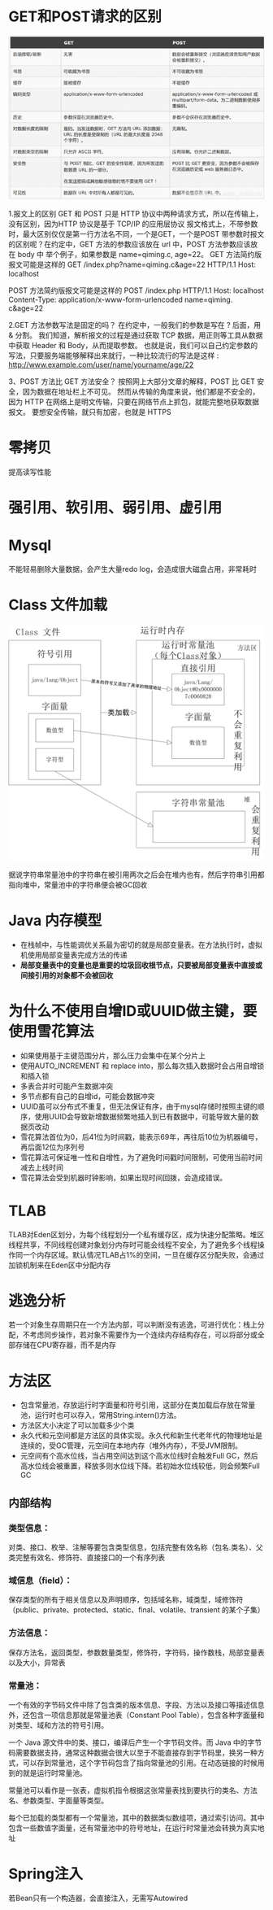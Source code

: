 # GET和POST请求的区别

![1680530637775](image/我还需要更多/1680530637775.png)

1.报文上的区别
GET 和 POST 只是 HTTP 协议中两种请求方式，所以在传输上，没有区别，因为HTTP 协议是基于 TCP/IP 的应用层协议
报文格式上，不带参数时，最大区别仅仅是第一行方法名不同，一个是GET，一个是POST
带参数时报文的区别呢？在约定中，GET 方法的参数应该放在 url 中，POST 方法参数应该放在 body 中
举个例子，如果参数是 name=qiming.c, age=22。
GET 方法简约版报文可能是这样的
GET /index.php?name=qiming.c&age=22 HTTP/1.1
Host: localhost

POST 方法简约版报文可能是这样的
POST /index.php HTTP/1.1
Host: localhost
Content-Type: application/x-www-form-urlencoded name=qiming. c&age=22

2.GET 方法参数写法是固定的吗？
在约定中，一般我们的参数是写在 ? 后面，用 & 分割。
我们知道，解析报文的过程是通过获取 TCP 数据，用正则等工具从数据中获取 Header 和 Body，从而提取参数。
也就是说，我们可以自己约定参数的写法，只要服务端能够解释出来就行，一种比较流行的写法是这样 :
http://www.example.com/user/name/yourname/age/22

3、POST 方法比 GET 方法安全？
按照网上大部分文章的解释，POST 比 GET 安全，因为数据在地址栏上不可见。
然而从传输的角度来说，他们都是不安全的，因为 HTTP 在网络上是明文传输，只要在网络节点上抓包，就能完整地获取数据报文。
要想安全传输，就只有加密，也就是 HTTPS

# 零拷贝

提高读写性能

# 强引用、软引用、弱引用、虚引用

# Mysql

不能轻易删除大量数据，会产生大量redo log，会造成很大磁盘占用，非常耗时

# Class 文件加载

![img](image\我还需要更多\1691659473566.png)

据说字符串常量池中的字符串在被引用两次之后会在堆内也有，然后字符串引用都指向堆中，常量池中的字符串便会被GC回收

# Java 内存模型

* 在栈帧中，与性能调优关系最为密切的就是局部变量表。在方法执行时，虚拟机使用局部变量表完成方法的传递
* **局部变量表中的变量也是重要的垃圾回收根节点，只要被局部变量表中直接或间接引用的对象都不会被回收**

# 为什么不使用自增ID或UUID做主键，要使用雪花算法

- 如果使用基于主键范围分片，那么压力会集中在某个分片上
- 使用AUTO_INCREMENT 和 replace into，那么每次插入数据时会占用自增锁和插入锁
- 多表合并时可能产生数据冲突
- 多节点都有自己的自增id，可能会数据冲突
- UUID虽可以分布式不重复，但无法保证有序，由于mysql存储时按照主键的顺序，使用UUID会导致新增数据频繁地插入到已有数据中，可能导致大量的数据页改动
- 雪花算法首位为0，后41位为时间戳，能表示69年，再往后10位为机器编号，再后面12位为序列号
- 雪花算法可保证唯一性和自增性，为了避免时间戳时间限制，可使用当前时间减去上线时间
- 雪花算法会受到机器时钟影响，如果出现时间回拨，会造成错误。

# TLAB

TLAB对Eden区划分，为每个线程划分一个私有缓存区，成为快速分配策略。堆区线程共享，不同线程创建对象划分内存时可能会线程不安全，为了避免多个线程操作同一个内存区域。默认情况TLAB占1%的空间，一旦在缓存区分配失败，会通过加锁机制来在Eden区中分配内存

# 逃逸分析

若一个对象生存周期只在一个方法内部，可以判断没有逃逸，可进行优化：栈上分配，不考虑同步操作，若对象不需要作为一个连续内存结构存在，可以将部分或全部存储在CPU寄存器，而不是内存

# 方法区

- 包含常量池，存放运行时字面量和符号引用，这部分在类加载后存放在常量池，运行时也可以存入，常用String.intern()方法。
- 方法区大小决定了可以加载多少个类
- 永久代和元空间都是方法区的具体实现。永久代和新生代老年代的物理地址是连续的，受GC管理，元空间在本地内存（堆外内存），不受JVM限制。
- 元空间有个高水位线，当占用空间达到这个高水位线时会触发Full GC，然后高水位线会被重置，释放多则水位线下降。若初始水位线较低，则会频繁Full GC

## 内部结构

### 类型信息：

对类、接口、枚举、注解等要包含类型信息，包括完整有效名称（包名.类名）、父类完整有效名、修饰符、直接接口的一个有序列表

### 域信息（field）：

保存类型的所有于相关信息以及声明顺序，包括域名称，域类型，域修饰符（public、private、protected、static、final、volatile、transient 的某个子集）

### 方法信息：

保存方法名，返回类型，参数数量类型，修饰符，字符码，操作数栈，局部变量表以及大小，异常表

### 常量池：

一个有效的字节码文件中除了包含类的版本信息、字段、方法以及接口等描述信息外，还包含一项信息那就是常量池表（Constant Pool Table），包含各种字面量和对类型、域和方法的符号引用。

一个 Java 源文件中的类、接口，编译后产生一个字节码文件。而 Java 中的字节码需要数据支持，通常这种数据会很大以至于不能直接存到字节码里，换另一种方式，可以存到常量池，这个字节码包含了指向常量池的引用。在动态链接的时候用到的就是运行时常量池。

常量池可以看作是一张表，虚拟机指令根据这张常量表找到要执行的类名、方法名、参数类型、字面量等类型。

每个已加载的类型都有一个常量池，其中的数据类似数组项，通过索引访问。其中包含一些数值字面量，还有常量池中的符号地址，在运行时常量池会转换为真实地址

# Spring注入

若Bean只有一个构造器，会直接注入，无需写Autowired
